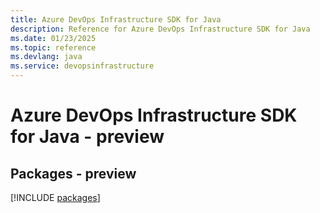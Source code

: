 ```yaml
---
title: Azure DevOps Infrastructure SDK for Java
description: Reference for Azure DevOps Infrastructure SDK for Java
ms.date: 01/23/2025
ms.topic: reference
ms.devlang: java
ms.service: devopsinfrastructure
---
```

# Azure DevOps Infrastructure SDK for Java - preview
## Packages - preview
[!INCLUDE [packages](devops-infrastructure-index.md)]